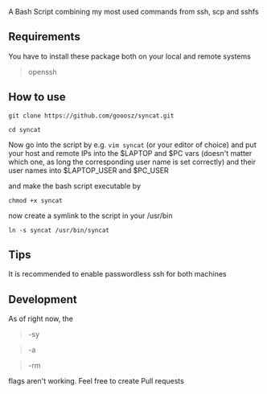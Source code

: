A Bash Script combining my most used commands from ssh, scp and sshfs

## Requirements

You have to install these package both on your local and remote systems

> openssh

## How to use

```git clone https://github.com/gooosz/syncat.git```

```cd syncat```

Now go into the script by e.g. ```vim syncat``` (or your editor of choice)
and put your host and remote IPs into the $LAPTOP and $PC vars (doesn't matter which one, as long the corresponding user name is set correctly)
and their user names into $LAPTOP_USER and $PC_USER

and make the bash script executable by

```chmod +x syncat```

now create a symlink to the script in your /usr/bin

```ln -s syncat /usr/bin/syncat```

## Tips

It is recommended to enable passwordless ssh for both machines

## Development

As of right now, the 
> -sy

> -a

> -rm

flags aren't working.
Feel free to create Pull requests
